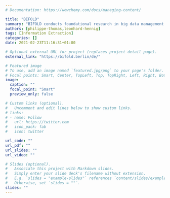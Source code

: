 ```yaml
---
# Documentation: https://wowchemy.com/docs/managing-content/

title: "BIFOLD"
summary: "BIFOLD conducts foundational research in big data management and machine learning, as well as its intersection, to educate future talent, and create high-impact knowledge exchange. The Berlin Institute for the Foundations of Learning and Data (BIFOLD), has evolved in 2019 from the merger of two national Artificial Intelligence Competence Centers: the Berlin Big Data Center (BBDC) and the Berlin Center for Machine Learning (BZML). Embedded in the vibrant Berlin metropolitan area, BIFOLD provides an outstanding scientific environment and numerous collaboration opportunities for national and international researchers. BIFOLD offers a broad range of research topics as well as a platform for interdisciplinary research and knowledge exchange with the sciences and humanities, industry, startups and society. Within BIFOLD, DFKI SLT conducts research in Clinical AI, specifically addressing the task of Pharmacovigilance. Pharmacovigilance is concerned with the assessment and prevention of adverse drug reactions (ADR) in pharmaceutical products. As the level of medication is generally raising all over the world, the potential risk of unwanted side effects, such as ADRs, is constantly increasing. Patients exchange views in their own language as 'experts in their own right,' in social media and disease-specific forums. Our project addresses the detection and extraction of ADR from medical forums and social media across different languages using cross-lingual transfer learning in combination with external knowledge sources."
authors: [philippe-thomas,leonhard-hennig]
tags: [Information Extraction]
categories: []
date: 2021-02-23T11:16:31+01:00

# Optional external URL for project (replaces project detail page).
external_link: "https://bifold.berlin/de/"

# Featured image
# To use, add an image named `featured.jpg/png` to your page's folder.
# Focal points: Smart, Center, TopLeft, Top, TopRight, Left, Right, BottomLeft, Bottom, BottomRight.
image:
  caption: ""
  focal_point: "Smart"
  preview_only: false

# Custom links (optional).
#   Uncomment and edit lines below to show custom links.
# links:
# - name: Follow
#   url: https://twitter.com
#   icon_pack: fab
#   icon: twitter

url_code: ""
url_pdf: ""
url_slides: ""
url_video: ""

# Slides (optional).
#   Associate this project with Markdown slides.
#   Simply enter your slide deck's filename without extension.
#   E.g. `slides = "example-slides"` references `content/slides/example-slides.md`.
#   Otherwise, set `slides = ""`.
slides: ""
---
```

